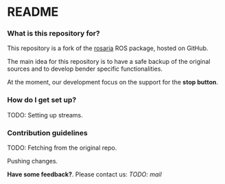 # README #

### What is this repository for? ###

This repository is a fork of the [rosaria](https://github.com/amor-ros-pkg/rosaria) ROS package, hosted on GitHub.

The main idea for this repository is to have a safe backup of the original sources and to develop bender specific functionalities.

At the moment, our development focus on the support for the **stop button**.  


### How do I get set up? ###

TODO: Setting up streams.


### Contribution guidelines ###

TODO: Fetching from the original repo.

Pushing changes.


**Have some feedback?**. Please contact us: *TODO: mail*